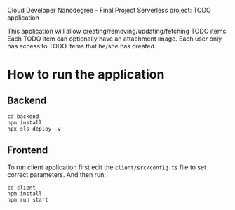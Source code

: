 Cloud Developer Nanodegree - Final Project
Serverless project: TODO application

This application will allow creating/removing/updating/fetching TODO items. Each TODO item can optionally have an attachment image. Each user only has access to TODO items that he/she has created.

# How to run the application

## Backend

```
cd backend
npm install
npx sls deploy -v
```

## Frontend

To run client application first edit the `client/src/config.ts` file to set correct parameters. And then run:

```
cd client
npm install
npm run start
```
